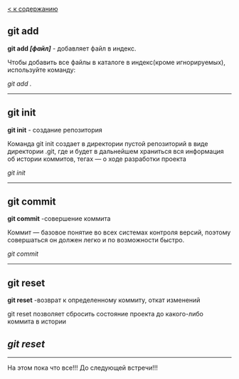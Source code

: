 [< к содержанию](./readme.md)

## git add

**git add *[файл]*** - добавляет файл в индекс.

Чтобы добавить все файлы в каталоге в индекс(кроме игнорируемых), используйте команду:


_git add ._

---

## git init

**git init** - создание репозитория

Команда git init создает в директории пустой репозиторий в виде директории .git, где и будет в дальнейшем храниться вся информация об истории коммитов, тегах — о ходе разработки проекта

_git init_

---

## git commit


**git commit** -совершение коммита

Коммит — базовое понятие во всех системах контроля версий, поэтому совершаться он должен легко и по возможности быстро.

_git commit_

---

## git reset

**git reset** -возврат к определенному коммиту, откат изменений

git reset позволяет сбросить состояние проекта до какого-либо коммита в истории

_git reset_
----
----
На этом пока что все!!! 
До следующей встречи!!!